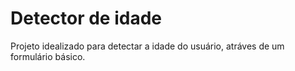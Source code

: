 # Detector de idade
 Projeto idealizado para detectar a idade do usuário, atráves de um formulário básico.
